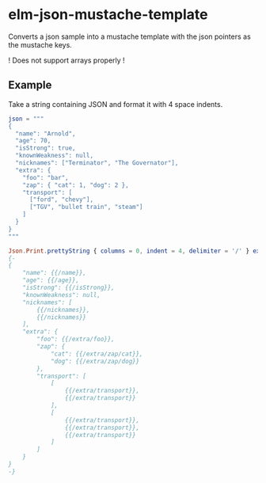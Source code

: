 # elm-json-mustache-template

Converts a json sample into a mustache template with the json pointers
as the mustache keys.

! Does not support arrays properly !

## Example
Take a string containing JSON and format it with 4 space indents.
```elm
json = """
{
  "name": "Arnold",
  "age": 70,
  "isStrong": true,
  "knownWeakness": null,
  "nicknames": ["Terminator", "The Governator"],
  "extra": {
    "foo": "bar",
    "zap": { "cat": 1, "dog": 2 },
    "transport": [
      ["ford", "chevy"],
      ["TGV", "bullet train", "steam"]
    ]
  }
}
"""

Json.Print.prettyString { columns = 0, indent = 4, delimiter = '/' } exampleJsonInput
{-
{
    "name": {{/name}},
    "age": {{/age}},
    "isStrong": {{/isStrong}},
    "knownWeakness": null,
    "nicknames": [
        {{/nicknames}},
        {{/nicknames}}
    ],
    "extra": {
        "foo": {{/extra/foo}},
        "zap": {
            "cat": {{/extra/zap/cat}},
            "dog": {{/extra/zap/dog}}
        },
        "transport": [
            [
                {{/extra/transport}},
                {{/extra/transport}}
            ],
            [
                {{/extra/transport}},
                {{/extra/transport}},
                {{/extra/transport}}
            ]
        ]
    }
}
-}
```

